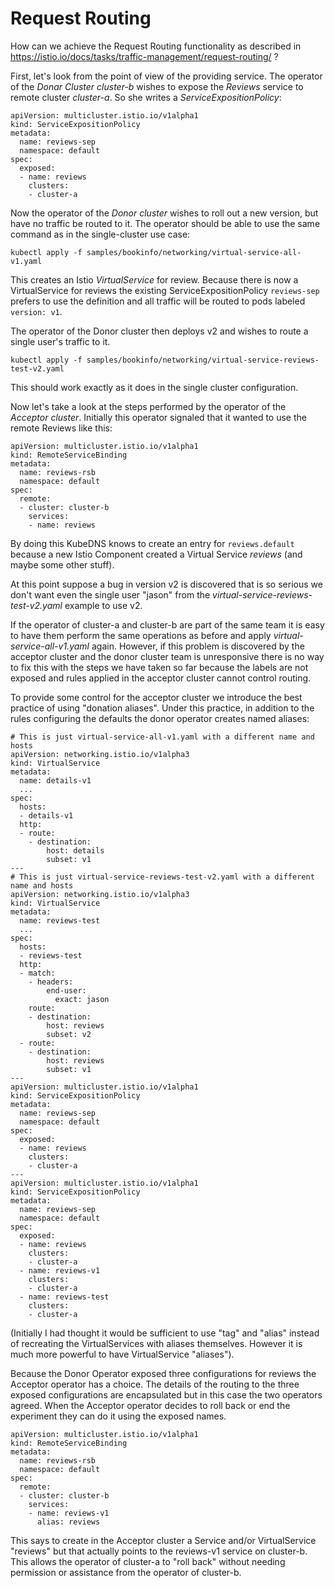
# Request Routing

How can we achieve the Request Routing functionality
as described in https://istio.io/docs/tasks/traffic-management/request-routing/ ?

First, let's look from the point of view of the providing service.  The operator of the _Donar
Cluster_ *cluster-b* wishes to
expose the *Reviews* service to remote cluster *cluster-a*.  So she writes a _ServiceExpositionPolicy_:

```
apiVersion: multicluster.istio.io/v1alpha1
kind: ServiceExpositionPolicy
metadata:
  name: reviews-sep
  namespace: default
spec:
  exposed:
  - name: reviews
    clusters:
    - cluster-a
```

Now the operator of the _Donor cluster_ wishes to roll out a new version, but have no
traffic be routed to it.  The operator should be able to use the same command as
in the single-cluster use case:

```
kubectl apply -f samples/bookinfo/networking/virtual-service-all-v1.yaml
```

This creates an Istio *VirtualService* for review.  Because there is now a VirtualService
for reviews the existing ServiceExpositionPolicy `reviews-sep` prefers to use the definition
and all traffic will be routed to pods labeled `version: v1`.

The operator of the Donor cluster then deploys v2 and wishes to route a single user's
traffic to it.

```
kubectl apply -f samples/bookinfo/networking/virtual-service-reviews-test-v2.yaml
```

This should work exactly as it does in the single cluster configuration.

Now let's take a look at the steps performed by the operator of the _Acceptor cluster_.
Initially this operator signaled that it wanted to use the remote Reviews like this:

```
apiVersion: multicluster.istio.io/v1alpha1
kind: RemoteServiceBinding
metadata:
  name: reviews-rsb
  namespace: default
spec:
  remote:
  - cluster: cluster-b
    services:
    - name: reviews
```

By doing this KubeDNS knows to create an entry for `reviews.default` because a new Istio Component created a Virtual Service _reviews_ (and maybe some other stuff).

At this point suppose a bug in version v2 is discovered that is so serious we don't want
even the single user "jason" from the _virtual-service-reviews-test-v2.yaml_ example
to use v2.

If the operator of cluster-a and cluster-b are part of the same team it is easy to have
them perform the same operations as before and apply _virtual-service-all-v1.yaml_ again.
However, if this problem is discovered by the acceptor cluster and the donor cluster
team is unresponsive there is no way to fix this with the steps we have taken so far because
the labels are not exposed and rules applied in the acceptor cluster cannot control routing.

To provide some control for the acceptor cluster we introduce the best practice of using
"donation aliases".  Under this practice, in addition to the rules configuring the defaults
the donor operator creates named aliases:

```
# This is just virtual-service-all-v1.yaml with a different name and hosts
apiVersion: networking.istio.io/v1alpha3
kind: VirtualService
metadata:
  name: details-v1
  ...
spec:
  hosts:
  - details-v1
  http:
  - route:
    - destination:
        host: details
        subset: v1
---
# This is just virtual-service-reviews-test-v2.yaml with a different name and hosts
apiVersion: networking.istio.io/v1alpha3
kind: VirtualService
metadata:
  name: reviews-test
  ...
spec:
  hosts:
  - reviews-test
  http:
  - match:
    - headers:
        end-user:
          exact: jason
    route:
    - destination:
        host: reviews
        subset: v2
  - route:
    - destination:
        host: reviews
        subset: v1
---
apiVersion: multicluster.istio.io/v1alpha1
kind: ServiceExpositionPolicy
metadata:
  name: reviews-sep
  namespace: default
spec:
  exposed:
  - name: reviews
    clusters:
    - cluster-a
---
apiVersion: multicluster.istio.io/v1alpha1
kind: ServiceExpositionPolicy
metadata:
  name: reviews-sep
  namespace: default
spec:
  exposed:
  - name: reviews
    clusters:
    - cluster-a
  - name: reviews-v1
    clusters:
    - cluster-a
  - name: reviews-test
    clusters:
    - cluster-a
```

(Initially I had thought it would be sufficient to use "tag" and "alias" instead of
recreating the VirtualServices with aliases themselves.  However it is much more
powerful to have VirtualService "aliases").

Because the Donor Operator exposed three configurations for reviews the Acceptor operator
has a choice.  The details of the routing to the three exposed configurations are encapsulated
but in this case the two operators agreed.  When the Acceptor operator decides to roll back
or end the experiment they can do it using the exposed names.

```
apiVersion: multicluster.istio.io/v1alpha1
kind: RemoteServiceBinding
metadata:
  name: reviews-rsb
  namespace: default
spec:
  remote:
  - cluster: cluster-b
    services:
    - name: reviews-v1
      alias: reviews
```

This says to create in the Acceptor cluster a Service and/or VirtualService "reviews"
but that actually points to the reviews-v1 service on cluster-b.  This allows the
operator of cluster-a to "roll back" without needing permission or assistance from the operator
of cluster-b.
